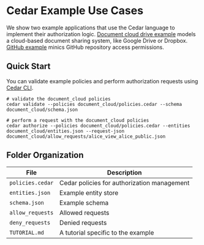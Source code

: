 # Cedar Example Use Cases

We show two example applications that use the Cedar language to implement their authorization logic.
[Document cloud drive example](./document_cloud) models a cloud-based document sharing system, like Google Drive or Dropbox. [GitHub example](./github_example/) minics GitHub repository access permissions.

## Quick Start
You can validate example policies and perform authorization requests using [Cedar CLI](https://github.com/cedar-policy/cedar/tree/main/cedar-policy-cli).

```shell
# validate the document_cloud policies
cedar validate --policies document_cloud/policies.cedar --schema document_cloud/schema.json

# perform a request with the document_cloud policies
cedar authorize --policies document_cloud/policies.cedar --entities document_cloud/entities.json --request-json document_cloud/allow_requests/alice_view_alice_public.json
```

## Folder Organization

| File  | Description |
| ------------- | ------------- |
| `policies.cedar`  | Cedar policies for authorization management  |
| `entities.json`  | Example entity store  |
| `schema.json` | Example schema |
| `allow_requests` | Allowed requests |
| `deny_requests` | Denied requests |
| `TUTORIAL.md` | A tutorial specific to the example |
